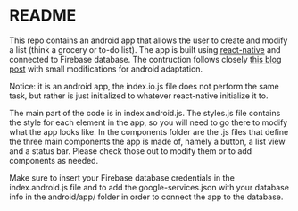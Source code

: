 # README

This repo contains an android app that allows the user to create and modify a list (think a grocery or to-do list). The app is built using [react-native](https://facebook.github.io/react-native/) and connected to Firebase database. The contruction follows closely [this blog post](https://firebase.googleblog.com/2016/01/the-beginners-guide-to-react-native-and_84.html) with small modifications for android adaptation.

Notice: it is an android app, the index.io.js file does not perform the same task, but rather is just initialized to whatever react-native initialize it to.

The main part of the code is in index.android.js. The styles.js file contains the style for each element in the app, so you will need to go there to modify what the app looks like. In the components folder are the .js files that define the three main components the app is made of, namely a button, a list view and a status bar. Please check those out to modify them or to add components as needed.

Make sure to insert your Firebase database credentials in the index.android.js file and to add the google-services.json with your database info in the android/app/ folder in order to connect the app to the database.